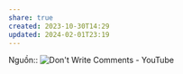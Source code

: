 ```yaml
---
share: true
created: 2023-10-30T14:29
updated: 2024-02-01T23:19
---
```


Nguồn:: ![Don't Write Comments - YouTube](https://youtu.be/Bf7vDBBOBUA?si=VW8eRGGkheksWlgW)